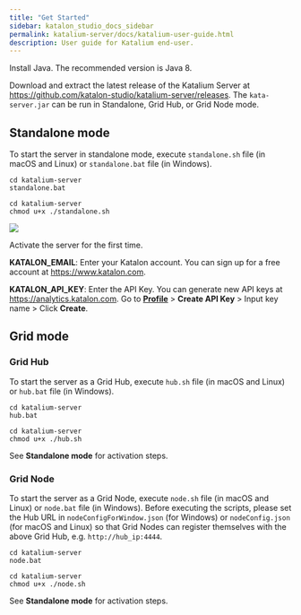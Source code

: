 ```yaml
---
title: "Get Started" 
sidebar: katalon_studio_docs_sidebar
permalink: katalium-server/docs/katalium-user-guide.html 
description: User guide for Katalium end-user.
---
```


Install Java. The recommended version is Java 8.

Download and extract the latest release of the Katalium Server at https://github.com/katalon-studio/katalium-server/releases. The `kata-server.jar` can be run in Standalone, Grid Hub, or Grid Node mode.

## Standalone mode

To start the server in standalone mode, execute `standalone.sh` file (in macOS and Linux) or `standalone.bat` file (in Windows).

```
cd katalium-server
standalone.bat
```

```
cd katalium-server
chmod u+x ./standalone.sh
```

![](https://github.com/katalon-studio/docs-images/raw/master/katalium-server/docs/katalium-user-guide/1-standalone-mode.png)

Activate the server for the first time.

**KATALON_EMAIL**: Enter your Katalon account. You can sign up for a free account at https://www.katalon.com.

**KATALON_API_KEY**: Enter the API Key. You can generate new API keys at https://analytics.katalon.com. Go to **[Profile](https://analytics.katalon.com/user/profile)** > **Create API Key** > Input key name > Click **Create**.

## Grid mode

### Grid Hub

To start the server as a Grid Hub, execute `hub.sh` file (in macOS and Linux) or `hub.bat` file (in Windows).

```
cd katalium-server
hub.bat
```

```
cd katalium-server
chmod u+x ./hub.sh
```

See **Standalone mode** for activation steps.

### Grid Node

To start the server as a Grid Node, execute `node.sh` file (in macOS and Linux) or `node.bat` file (in Windows). Before executing the scripts, please set the Hub URL in `nodeConfigForWindow.json` (for Windows) or `nodeConfig.json` (for macOS and Linux) so that Grid Nodes can register themselves with the above Grid Hub, e.g. `http://hub_ip:4444`.

```
cd katalium-server
node.bat
```

```
cd katalium-server
chmod u+x ./node.sh
```

See **Standalone mode** for activation steps.
